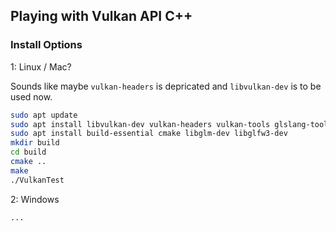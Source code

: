 ## Playing with Vulkan API C++

### Install Options

<p> 1: Linux / Mac? </p>

Sounds like maybe `vulkan-headers` is depricated and `libvulkan-dev` is to be used now.


```bash
sudo apt update
sudo apt install libvulkan-dev vulkan-headers vulkan-tools glslang-tools
sudo apt install build-essential cmake libglm-dev libglfw3-dev
mkdir build
cd build
cmake ..
make
./VulkanTest
```

<p> 2: Windows </p>

```bash
...
```